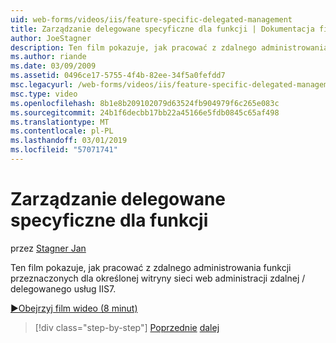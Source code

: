 ```yaml
---
uid: web-forms/videos/iis/feature-specific-delegated-management
title: Zarządzanie delegowane specyficzne dla funkcji | Dokumentacja firmy Microsoft
author: JoeStagner
description: Ten film pokazuje, jak pracować z zdalnego administrowania funkcji przeznaczonych dla określonej witryny sieci web administracji zdalnej / delegowanego usług IIS7.
ms.author: riande
ms.date: 03/09/2009
ms.assetid: 0496ce17-5755-4f4b-82ee-34f5a0fefdd7
msc.legacyurl: /web-forms/videos/iis/feature-specific-delegated-management
msc.type: video
ms.openlocfilehash: 8b1e8b209102079d63524fb904979f6c265e083c
ms.sourcegitcommit: 24b1f6decbb17bb22a45166e5fdb0845c65af498
ms.translationtype: MT
ms.contentlocale: pl-PL
ms.lasthandoff: 03/01/2019
ms.locfileid: "57071741"
---
```

<a name="feature-specific-delegated-management"></a>Zarządzanie delegowane specyficzne dla funkcji
====================
przez [Stagner Jan](https://github.com/JoeStagner)

Ten film pokazuje, jak pracować z zdalnego administrowania funkcji przeznaczonych dla określonej witryny sieci web administracji zdalnej / delegowanego usług IIS7.

[&#9654;Obejrzyj film wideo (8 minut)](https://channel9.msdn.com/Blogs/ASP-NET-Site-Videos/feature-specific-delegated-management)

> [!div class="step-by-step"]
> [Poprzednie](working-with-iis7-deligated-admin.md)
> [dalej](troubleshooting-production-aspnet-apps.md)
